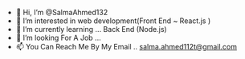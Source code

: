 - 👋 Hi, I’m @SalmaAhmed132
- 👀 I’m interested in web development(Front End ~ React.js )
- 🌱 I’m currently learning ... Back End (Node.js)
- 💞️ I’m looking For A Job  ... 
- 📫 You Can Reach Me By My Email .. salma.ahmed112t@gmail.com
 

<!---
SalmaAhmed132/SalmaAhmed132 is a ✨ special ✨ repository because its `README.md` (this file) appears on your GitHub profile.
You can click the Preview link to take a look at your changes.
--->
